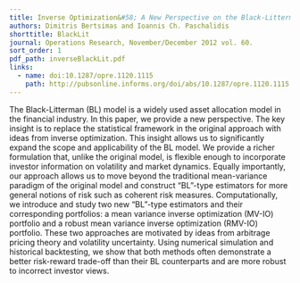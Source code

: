 ```yaml
---
title: Inverse Optimization&#58; A New Perspective on the Black-Litterman Model
authors: Dimitris Bertsimas and Ioannis Ch. Paschalidis
shorttitle: BlackLit
journal: Operations Research, November/December 2012 vol. 60.
sort_order: 1
pdf_path: inverseBlackLit.pdf
links:
  - name: doi:10.1287/opre.1120.1115
    path: http://pubsonline.informs.org/doi/abs/10.1287/opre.1120.1115
---
```

The Black-Litterman (BL) model is a widely used asset allocation model in the financial industry. In this paper, we provide
a new perspective. The key insight is to replace the statistical framework in the original approach with ideas from inverse
optimization. This insight allows us to significantly expand the scope and applicability of the BL model. We provide a
richer formulation that, unlike the original model, is flexible enough to incorporate investor information on volatility and
market dynamics. Equally importantly, our approach allows us to move beyond the traditional mean-variance paradigm of
the original model and construct “BL”-type estimators for more general notions of risk such as coherent risk measures.
Computationally, we introduce and study two new “BL”-type estimators and their corresponding portfolios: a mean variance
inverse optimization (MV-IO) portfolio and a robust mean variance inverse optimization (RMV-IO) portfolio. These two
approaches are motivated by ideas from arbitrage pricing theory and volatility uncertainty. Using numerical simulation
and historical backtesting, we show that both methods often demonstrate a better risk-reward trade-off than their BL
counterparts and are more robust to incorrect investor views.